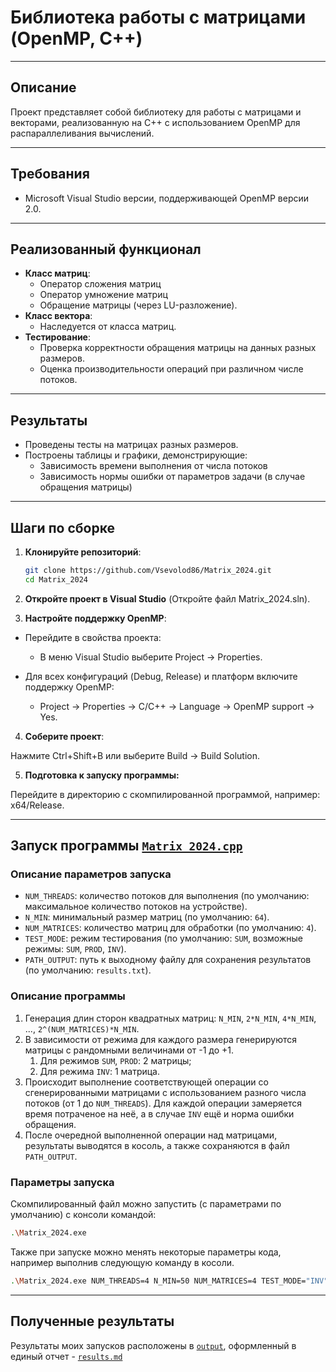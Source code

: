 # Библиотека работы с матрицами (OpenMP, C++)
---

## Описание
Проект представляет собой библиотеку для работы с матрицами и векторами, реализованную на C++ с использованием OpenMP для распараллеливания вычислений. 

---
## Требования

- Microsoft Visual Studio версии, поддерживающей OpenMP версии 2.0.

---
## Реализованный функционал
- **Класс матриц**: 
  - Оператор сложения матриц
  - Оператор умножение матриц
  - Обращение матрицы (через LU-разложение).
- **Класс вектора**:
  - Наследуется от класса матриц.
- **Тестирование**:
  - Проверка корректности обращения матрицы на данных разных размеров.
  - Оценка производительности операций при различном числе потоков.

---
## Результаты
- Проведены тесты на матрицах разных размеров.
- Построены таблицы и графики, демонстрирующие:
  - Зависимость времени выполнения от числа потоков
  - Зависимость нормы ошибки от параметров задачи (в случае обращения матрицы)

---
## Шаги по сборке

1. **Клонируйте репозиторий**:

   ```bash
   git clone https://github.com/Vsevolod86/Matrix_2024.git
   cd Matrix_2024
   ```

2. **Откройте проект в Visual Studio** (Откройте файл Matrix_2024.sln).

3. **Настройте поддержку OpenMP**:

* Перейдите в свойства проекта:
    * В меню Visual Studio выберите Project → Properties.

* Для всех конфигураций (Debug, Release) и платформ включите поддержку OpenMP:
    * Project → Properties → C/C++ → Language → OpenMP support → Yes.

4. **Соберите проект**:

Нажмите Ctrl+Shift+B или выберите Build → Build Solution.

5. **Подготовка к запуску программы:**

Перейдите в директорию с скомпилированной программой, например: x64/Release.

---
## Запуск программы [`Matrix_2024.cpp`](Matrix_2024.cpp)

### Описание параметров запуска
- `NUM_THREADS`: количество потоков для выполнения (по умолчанию: максимальное количество потоков на устройстве).
- `N_MIN`: минимальный размер матриц (по умолчанию: `64`).
- `NUM_MATRICES`: количество матриц для обработки (по умолчанию: `4`).
- `TEST_MODE`: режим тестирования (по умолчанию: `SUM`, возможные режимы: `SUM`, `PROD`, `INV`).
- `PATH_OUTPUT`: путь к выходному файлу для сохранения результатов (по умолчанию: `results.txt`).

### Описание программы

1. Генерация длин сторон квадратных матриц: `N_MIN`, `2*N_MIN`, `4*N_MIN`, ..., `2^(NUM_MATRICES)*N_MIN`.
2. В зависимости от режима для каждого размера генерируются матрицы с рандомными величинами от -1 до +1.
   1. Для режимов `SUM`, `PROD`: 2 матрицы;
   2. Для режима `INV`: 1 матрица.
3. Происходит выполнение соответствующей операции со сгенерированными матрицами с использованием разного числа потоков (от 1 до `NUM_THREADS`). Для каждой операции замеряется время потраченое на неё, а в случае `INV` ещё и норма ошибки обращения.
4. После очередной выполненной операции над матрицами, результаты выводятся в косоль, а также сохраняются в файл `PATH_OUTPUT`.

### Параметры запуска
Скомпилированный файл можно запустить (с параметрами по умолчанию) с консоли командой:

```bash
.\Matrix_2024.exe
```

Также при запуске можно менять некоторые параметры кода, например выполнив следующую команду в косоли.

```bash
.\Matrix_2024.exe NUM_THREADS=4 N_MIN=50 NUM_MATRICES=4 TEST_MODE="INV" PATH_OUTPUT="inv_results.txt"
```

---
## Полученные результаты

Результаты моих запусков расположены в [`output`](https://github.com/Vsevolod86/Matrix_2024/blob/main/output),
оформленный в единый отчет - [`results.md`](output/results.md)
